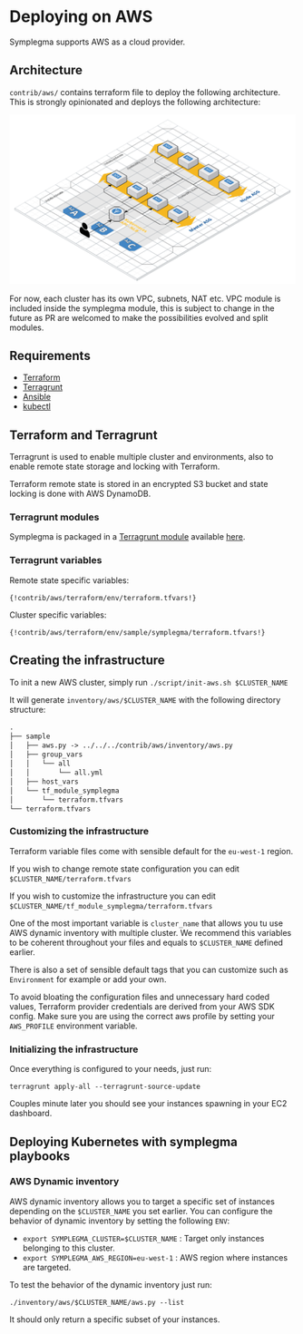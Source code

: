 # Deploying on AWS

Symplegma supports AWS as a cloud provider.

## Architecture

`contrib/aws/` contains terraform file to deploy the following architecture. This is strongly opinionated and deploys the following architecture:

![aws reference architecture](./images/aws-infra-transparent.png)

For now, each cluster has its own VPC, subnets, NAT etc. VPC module is included inside the symplegma module, this is subject to change in the future as PR are welcomed to make the possibilities evolved and split modules.

## Requirements

* [Terraform](https://www.terraform.io/intro/getting-started/install.html)
* [Terragrunt](https://github.com/gruntwork-io/terragrunt#install-terragrunt)
* [Ansible](https://docs.ansible.com/ansible/2.7/installation_guide/intro_installation.html)
* [kubectl](https://kubernetes.io/docs/tasks/tools/install-kubectl/)

## Terraform and Terragrunt

Terragrunt is used to enable multiple cluster and environments, also to enable remote state storage and locking with Terraform.

Terraform remote state is stored in an encrypted S3 bucket and state locking is done with AWS DynamoDB.

### Terragrunt modules

Symplegma is packaged in a [Terragrunt module](https://github.com/gruntwork-io/terragrunt) available [here](https://github.com/clusterfrak-dynamics/symplegma/tree/master/contrib/aws/terraform).

### Terragrunt variables

Remote state specific variables:

```
{!contrib/aws/terraform/env/terraform.tfvars!}
```

Cluster specific variables:

```
{!contrib/aws/terraform/env/sample/symplegma/terraform.tfvars!}
```

## Creating the infrastructure

To init a new AWS cluster, simply run `./script/init-aws.sh $CLUSTER_NAME`

It will generate `inventory/aws/$CLUSTER_NAME` with the following directory structure:

```
.
├── sample
│   ├── aws.py -> ../../../contrib/aws/inventory/aws.py
│   ├── group_vars
│   │   └── all
│   │       └── all.yml
│   ├── host_vars
│   └── tf_module_symplegma
│       └── terraform.tfvars
└── terraform.tfvars
```

### Customizing the infrastructure

Terraform variable files come with sensible default for the `eu-west-1` region.

If you wish to change remote state configuration you can edit `$CLUSTER_NAME/terraform.tfvars`

If you wish to customize the infrastructure you can edit `$CLUSTER_NAME/tf_module_symplegma/terraform.tfvars`

One of the most important variable is `cluster_name` that allows you tu use AWS dynamic inventory with multiple cluster. We recommend this variables to be coherent throughout your files and equals to `$CLUSTER_NAME` defined earlier.

There is also a set of sensible default tags that you can customize such as `Environment` for example or add your own.

To avoid bloating the configuration files and unnecessary hard coded values, Terraform provider credentials are derived from your AWS SDK config. Make sure you are using the correct aws profile by setting your `AWS_PROFILE` environment variable.

### Initializing the infrastructure

Once everything is configured to your needs, just run:

```
terragrunt apply-all --terragrunt-source-update
```

Couples minute later you should see your instances spawning in your EC2 dashboard.

## Deploying Kubernetes with symplegma playbooks

### AWS Dynamic inventory

AWS dynamic inventory allows you to target a specific set of instances depending on the `$CLUSTER_NAME` you set earlier. You can configure the behavior of dynamic inventory by setting the following `ENV`:

* `export SYMPLEGMA_CLUSTER=$CLUSTER_NAME` : Target only instances belonging to this cluster.
* `export SYMPLEGMA_AWS_REGION=eu-west-1` : AWS region where instances are targeted.

To test the behavior of the dynamic inventory just run:

```
./inventory/aws/$CLUSTER_NAME/aws.py --list
```

It should only return a specific subset of your instances.